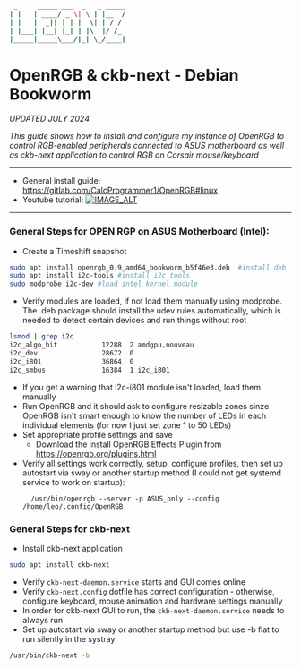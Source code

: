 ```sh
 _     _____ ___  _   _ _____
| |   | ____/ _ \| \ | |__  /
| |   |  _|| | | |  \| | / / 
| |___| |__| |_| | |\  |/ /_ 
|_____|_____\___/|_| \_/____|
```

# OpenRGB & ckb-next - Debian Bookworm

_UPDATED JULY 2024_

_This guide shows how to install and configure my instance of OpenRGB to control RGB-enabled peripherals connected to ASUS motherboard as well as ckb-next application to control RGB on Corsair mouse/keyboard_
 
***
- General install guide: https://gitlab.com/CalcProgrammer1/OpenRGB#linux
- Youtube tutorial: [![IMAGE_ALT](https://img.youtube.com/vi/uJofwpZl6y4/0.jpg)](https://www.youtube.com/watch?v=uJofwpZl6y4)
***
### General Steps for OPEN RGP on ASUS Motherboard (Intel):
- Create a Timeshift snapshot
```bash
sudo apt install openrgb_0.9_amd64_bookworm_b5f46e3.deb  #install deb
sudo apt install i2c-tools #install i2c tools
sudo modprobe i2c-dev #load intel kernel module
```

- Verify modules are loaded, if not load them manually using modprobe. The .deb package should install the udev rules automatically, which is needed to detect certain devices and run things without root
```bash
lsmod | grep i2c
i2c_algo_bit           12288  2 amdgpu,nouveau
i2c_dev                28672  0
i2c_i801               36864  0
i2c_smbus              16384  1 i2c_i801
```
- If you get a warning that i2c-i801 module isn't loaded, load them manually
- Run OpenRGB and it should ask to configure resizable zones sinze OpenRGB isn't smart enough to know the number of LEDs in each individual elements (for now I just set zone 1 to 50 LEDs)
- Set appropriate profile settings and save
	+ Download the install OpenRGB Effects Plugin from https://openrgb.org/plugins.html
- Verify all settings work correctly, setup, configure profiles, then set up autostart via sway or another startup method (I could not get systemd service to work on startup):
	```
	  /usr/bin/openrgb --server -p ASUS_only --config /home/leo/.config/OpenRGB
	```

### General Steps for ckb-next
- Install ckb-next application 
```bash
sudo apt install ckb-next
```
- Verify `ckb-next-daemon.service` starts and GUI comes online
- Verify `ckb-next.config` dotfile has correct configuration - otherwise, configure keyboard, mouse animation and hardware settings manually
- In order for ckb-next GUI to run, the `ckb-next-daemon.service` needs to always run
- Set up autostart via sway or another startup method but use -b flat to run silently in the systray
```bash
/usr/bin/ckb-next -b
```
